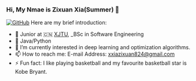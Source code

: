 ### Hi, My Nmae is Zixuan Xia(Summer) 👋


[![GitHub](https://img.shields.io/badge/dynamic/json?logo=github&label=GitHub&labelColor=495867&color=495867&query=%24.data.totalSubs&url=https%3A%2F%2Fapi.spencerwoo.com%2Fsubstats%2F%3Fsource%3Dgithub%26queryKey%3Dhayschan&style=flat-square)](https://github.com/hayschan)
Here are my brief introduction:

- 🍻 Junior at 🇨🇳 [XJTU](https://www.xjtu.edu.cn), _BSc in Software Engineering
- 🔭 Java/Python
- 🌱 I’m currently interested in deep learning and optimization algorithms.
- 📫 How to reach me: E-mail Address: xxiazixuan824@gmail.com
- ⚡ Fun fact: I like playing basketball and my favourite basketball star is Kobe Bryant. 
